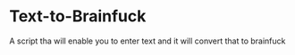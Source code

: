 # Text-to-Brainfuck
A script tha will enable you to enter text and it will convert that to brainfuck
